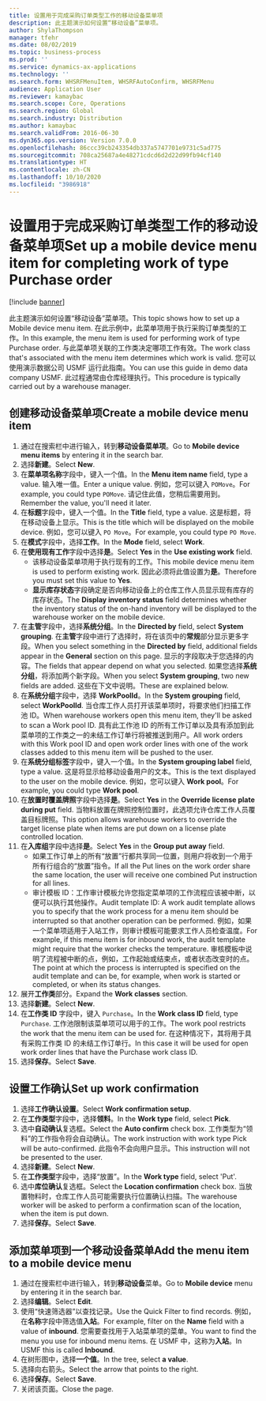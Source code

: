 ```yaml
---
title: 设置用于完成采购订单类型工作的移动设备菜单项
description: 此主题演示如何设置“移动设备”菜单项。
author: ShylaThompson
manager: tfehr
ms.date: 08/02/2019
ms.topic: business-process
ms.prod: ''
ms.service: dynamics-ax-applications
ms.technology: ''
ms.search.form: WHSRFMenuItem, WHSRFAutoConfirm, WHSRFMenu
audience: Application User
ms.reviewer: kamaybac
ms.search.scope: Core, Operations
ms.search.region: Global
ms.search.industry: Distribution
ms.author: kamaybac
ms.search.validFrom: 2016-06-30
ms.dyn365.ops.version: Version 7.0.0
ms.openlocfilehash: 86ccc39cb243354db337a5747701e9731c5ad775
ms.sourcegitcommit: 708ca25687a4e48271cdcd6d2d22d99fb94cf140
ms.translationtype: HT
ms.contentlocale: zh-CN
ms.lasthandoff: 10/10/2020
ms.locfileid: "3986918"
---
```

# <a name="set-up-a-mobile-device-menu-item-for-completing-work-of-type-purchase-order"></a><span data-ttu-id="4a0b7-103">设置用于完成采购订单类型工作的移动设备菜单项</span><span class="sxs-lookup"><span data-stu-id="4a0b7-103">Set up a mobile device menu item for completing work of type Purchase order</span></span>

[!include [banner](../../includes/banner.md)]

<span data-ttu-id="4a0b7-104">此主题演示如何设置“移动设备”菜单项。</span><span class="sxs-lookup"><span data-stu-id="4a0b7-104">This topic shows how to set up a Mobile device menu item.</span></span> <span data-ttu-id="4a0b7-105">在此示例中，此菜单项用于执行采购订单类型的工作。</span><span class="sxs-lookup"><span data-stu-id="4a0b7-105">In this example, the menu item is used for performing work of type Purchase order.</span></span> <span data-ttu-id="4a0b7-106">与此菜单项关联的工作类决定哪项工作有效。</span><span class="sxs-lookup"><span data-stu-id="4a0b7-106">The work class that's associated with the menu item determines which work is valid.</span></span> <span data-ttu-id="4a0b7-107">您可以使用演示数据公司 USMF 运行此指南。</span><span class="sxs-lookup"><span data-stu-id="4a0b7-107">You can use this guide in demo data company USMF.</span></span> <span data-ttu-id="4a0b7-108">此过程通常由仓库经理执行。</span><span class="sxs-lookup"><span data-stu-id="4a0b7-108">This procedure is typically carried out by a warehouse manager.</span></span>


## <a name="create-a-mobile-device-menu-item"></a><span data-ttu-id="4a0b7-109">创建移动设备菜单项</span><span class="sxs-lookup"><span data-stu-id="4a0b7-109">Create a mobile device menu item</span></span>
1. <span data-ttu-id="4a0b7-110">通过在搜索栏中进行输入，转到**移动设备菜单项**。</span><span class="sxs-lookup"><span data-stu-id="4a0b7-110">Go to **Mobile device menu items** by entering it in the search bar.</span></span>
2. <span data-ttu-id="4a0b7-111">选择**新建**。</span><span class="sxs-lookup"><span data-stu-id="4a0b7-111">Select **New**.</span></span>
3. <span data-ttu-id="4a0b7-112">在**菜单项名称**字段中，键入一个值。</span><span class="sxs-lookup"><span data-stu-id="4a0b7-112">In the **Menu item name** field, type a value.</span></span> <span data-ttu-id="4a0b7-113">输入唯一值。</span><span class="sxs-lookup"><span data-stu-id="4a0b7-113">Enter a unique value.</span></span> <span data-ttu-id="4a0b7-114">例如，您可以键入 `POMove`。</span><span class="sxs-lookup"><span data-stu-id="4a0b7-114">For example, you could type `POMove`.</span></span> <span data-ttu-id="4a0b7-115">请记住此值，您稍后需要用到。</span><span class="sxs-lookup"><span data-stu-id="4a0b7-115">Remember the value, you'll need it later.</span></span>  
4. <span data-ttu-id="4a0b7-116">在**标题**字段中，键入一个值。</span><span class="sxs-lookup"><span data-stu-id="4a0b7-116">In the **Title** field, type a value.</span></span> <span data-ttu-id="4a0b7-117">这是标题，将在移动设备上显示。</span><span class="sxs-lookup"><span data-stu-id="4a0b7-117">This is the title which will be displayed on the mobile device.</span></span> <span data-ttu-id="4a0b7-118">例如，您可以键入 `PO Move`。</span><span class="sxs-lookup"><span data-stu-id="4a0b7-118">For example, you could type `PO Move`.</span></span>  
5. <span data-ttu-id="4a0b7-119">在**模式**字段中，选择**工作**。</span><span class="sxs-lookup"><span data-stu-id="4a0b7-119">In the **Mode** field, select **Work**.</span></span>
6. <span data-ttu-id="4a0b7-120">在**使用现有工作**字段中选择**是**。</span><span class="sxs-lookup"><span data-stu-id="4a0b7-120">Select **Yes** in the **Use existing work** field.</span></span>
    - <span data-ttu-id="4a0b7-121">该移动设备菜单项用于执行现有的工作。</span><span class="sxs-lookup"><span data-stu-id="4a0b7-121">This mobile device menu item is used to perform existing work.</span></span> <span data-ttu-id="4a0b7-122">因此必须将此值设置为**是**。</span><span class="sxs-lookup"><span data-stu-id="4a0b7-122">Therefore you must set this value to **Yes**.</span></span>  
    - <span data-ttu-id="4a0b7-123">**显示库存状态**字段确定是否向移动设备上的仓库工作人员显示现有库存的库存状态。</span><span class="sxs-lookup"><span data-stu-id="4a0b7-123">The **Display inventory status** field determines whether the inventory status of the on-hand inventory will be displayed to the warehouse worker on the mobile device.</span></span>  
7. <span data-ttu-id="4a0b7-124">在**主管**字段中，选择**系统分组**。</span><span class="sxs-lookup"><span data-stu-id="4a0b7-124">In the **Directed by** field, select **System grouping**.</span></span> <span data-ttu-id="4a0b7-125">在**主管**字段中进行了选择时，将在该页中的**常规**部分显示更多字段。</span><span class="sxs-lookup"><span data-stu-id="4a0b7-125">When you select something in the **Directed by** field, additional fields appear in the **General** section on this page.</span></span> <span data-ttu-id="4a0b7-126">显示的字段取决于您选择的内容。</span><span class="sxs-lookup"><span data-stu-id="4a0b7-126">The fields that appear depend on what you selected.</span></span> <span data-ttu-id="4a0b7-127">如果您选择**系统分组**，将添加两个新字段。</span><span class="sxs-lookup"><span data-stu-id="4a0b7-127">When you select **System grouping**, two new fields are added.</span></span> <span data-ttu-id="4a0b7-128">这些在下文中说明。</span><span class="sxs-lookup"><span data-stu-id="4a0b7-128">These are explained below.</span></span>  
8. <span data-ttu-id="4a0b7-129">在**系统分组**字段中，选择 **WorkPoolId**。</span><span class="sxs-lookup"><span data-stu-id="4a0b7-129">In the **System grouping** field, select **WorkPoolId**.</span></span> <span data-ttu-id="4a0b7-130">当仓库工作人员打开该菜单项时，将要求他们扫描工作池 ID。</span><span class="sxs-lookup"><span data-stu-id="4a0b7-130">When warehouse workers open this menu item, they'll be asked to scan a Work pool ID.</span></span> <span data-ttu-id="4a0b7-131">具有此工作池 ID 的所有工作订单以及具有添加到此菜单项的工作类之一的未结工作订单行将被推送到用户。</span><span class="sxs-lookup"><span data-stu-id="4a0b7-131">All work orders with this Work pool ID and open work order lines with one of the work classes added to this menu item will be pushed to the user.</span></span>  
9. <span data-ttu-id="4a0b7-132">在**系统分组标签**字段中，键入一个值。</span><span class="sxs-lookup"><span data-stu-id="4a0b7-132">In the **System grouping label** field, type a value.</span></span> <span data-ttu-id="4a0b7-133">这是将显示给移动设备用户的文本。</span><span class="sxs-lookup"><span data-stu-id="4a0b7-133">This is the text displayed to the user on the mobile device.</span></span> <span data-ttu-id="4a0b7-134">例如，您可以键入 **Work pool**。</span><span class="sxs-lookup"><span data-stu-id="4a0b7-134">For example, you could type **Work pool**.</span></span>  
10. <span data-ttu-id="4a0b7-135">在**放置时覆盖牌照**字段中选择**是**。</span><span class="sxs-lookup"><span data-stu-id="4a0b7-135">Select **Yes** in the **Override license plate during put** field.</span></span> <span data-ttu-id="4a0b7-136">当物料放置在牌照控制位置时，此选项允许仓库工作人员覆盖目标牌照。</span><span class="sxs-lookup"><span data-stu-id="4a0b7-136">This option allows warehouse workers to override the target license plate when items are put down on a license plate controlled location.</span></span>  
11. <span data-ttu-id="4a0b7-137">在**入库组**字段中选择**是**。</span><span class="sxs-lookup"><span data-stu-id="4a0b7-137">Select **Yes** in the **Group put away** field.</span></span>
    - <span data-ttu-id="4a0b7-138">如果工作订单上的所有“放置”行都共享同一位置，则用户将收到一个用于所有行组合的“放置”指令。</span><span class="sxs-lookup"><span data-stu-id="4a0b7-138">If all the Put lines on the work order share the same location, the user will receive one combined Put instruction for all lines.</span></span> 
    - <span data-ttu-id="4a0b7-139">审计模板 ID：工作审计模板允许您指定菜单项的工作流程应该被中断，以便可以执行其他操作。</span><span class="sxs-lookup"><span data-stu-id="4a0b7-139">Audit template ID: A work audit template allows you to specify that the work process for a menu item should be interrupted so that another operation can be performed.</span></span> <span data-ttu-id="4a0b7-140">例如，如果一个菜单项适用于入站工作，则审计模板可能要求工作人员检查温度。</span><span class="sxs-lookup"><span data-stu-id="4a0b7-140">For example, if this menu item is for inbound work, the audit template might require that the worker checks the temperature.</span></span> <span data-ttu-id="4a0b7-141">审核模板中说明了流程被中断的点，例如，工作起始或结束点，或者状态改变时的点。</span><span class="sxs-lookup"><span data-stu-id="4a0b7-141">The point at which the process is interrupted is specified on the audit template and can be, for example, when work is started or completed, or when its status changes.</span></span>  
12. <span data-ttu-id="4a0b7-142">展开**工作类**部分。</span><span class="sxs-lookup"><span data-stu-id="4a0b7-142">Expand the **Work classes** section.</span></span>
13. <span data-ttu-id="4a0b7-143">选择**新建**。</span><span class="sxs-lookup"><span data-stu-id="4a0b7-143">Select **New**.</span></span>
14. <span data-ttu-id="4a0b7-144">在**工作类 ID** 字段中，键入 `Purchase`。</span><span class="sxs-lookup"><span data-stu-id="4a0b7-144">In the **Work class ID** field, type `Purchase`.</span></span> <span data-ttu-id="4a0b7-145">工作池限制该菜单项可以用于的工作。</span><span class="sxs-lookup"><span data-stu-id="4a0b7-145">The work pool restricts the work that the menu item can be used for.</span></span> <span data-ttu-id="4a0b7-146">在这种情况下，其将用于具有采购工作类 ID 的未结工作订单行。</span><span class="sxs-lookup"><span data-stu-id="4a0b7-146">In this case it will be used for open work order lines that have the Purchase work class ID.</span></span>  
15. <span data-ttu-id="4a0b7-147">选择**保存**。</span><span class="sxs-lookup"><span data-stu-id="4a0b7-147">Select **Save**.</span></span>

## <a name="set-up-work-confirmation"></a><span data-ttu-id="4a0b7-148">设置工作确认</span><span class="sxs-lookup"><span data-stu-id="4a0b7-148">Set up work confirmation</span></span>
1. <span data-ttu-id="4a0b7-149">选择**工作确认设置**。</span><span class="sxs-lookup"><span data-stu-id="4a0b7-149">Select **Work confirmation setup**.</span></span>
2. <span data-ttu-id="4a0b7-150">在**工作类型**字段中，选择**领料**。</span><span class="sxs-lookup"><span data-stu-id="4a0b7-150">In the **Work type** field, select **Pick**.</span></span>
3. <span data-ttu-id="4a0b7-151">选中**自动确认**复选框。</span><span class="sxs-lookup"><span data-stu-id="4a0b7-151">Select the **Auto confirm** check box.</span></span> <span data-ttu-id="4a0b7-152">工作类型为“领料”的工作指令将会自动确认。</span><span class="sxs-lookup"><span data-stu-id="4a0b7-152">The work instruction with work type Pick will be auto-confirmed.</span></span> <span data-ttu-id="4a0b7-153">此指令不会向用户显示。</span><span class="sxs-lookup"><span data-stu-id="4a0b7-153">This instruction will not be presented to the user.</span></span>  
4. <span data-ttu-id="4a0b7-154">选择**新建**。</span><span class="sxs-lookup"><span data-stu-id="4a0b7-154">Select **New**.</span></span>
5. <span data-ttu-id="4a0b7-155">在**工作类型**字段中，选择“放置”。</span><span class="sxs-lookup"><span data-stu-id="4a0b7-155">In the **Work type** field, select 'Put'.</span></span>
6. <span data-ttu-id="4a0b7-156">选中**库位确认**复选框。</span><span class="sxs-lookup"><span data-stu-id="4a0b7-156">Select the **Location confirmation** check box.</span></span> <span data-ttu-id="4a0b7-157">当放置物料时，仓库工作人员可能需要执行位置确认扫描。</span><span class="sxs-lookup"><span data-stu-id="4a0b7-157">The warehouse worker will be asked to perform a confirmation scan of the location, when the item is put down.</span></span>  
7. <span data-ttu-id="4a0b7-158">选择**保存**。</span><span class="sxs-lookup"><span data-stu-id="4a0b7-158">Select **Save**.</span></span>

## <a name="add-the-menu-item-to-a-mobile-device-menu"></a><span data-ttu-id="4a0b7-159">添加菜单项到一个移动设备菜单</span><span class="sxs-lookup"><span data-stu-id="4a0b7-159">Add the menu item to a mobile device menu</span></span>
1. <span data-ttu-id="4a0b7-160">通过在搜索栏中进行输入，转到**移动设备**菜单。</span><span class="sxs-lookup"><span data-stu-id="4a0b7-160">Go to **Mobile device** menu by entering it in the search bar.</span></span>
2. <span data-ttu-id="4a0b7-161">选择**编辑**。</span><span class="sxs-lookup"><span data-stu-id="4a0b7-161">Select **Edit**.</span></span>
3. <span data-ttu-id="4a0b7-162">使用“快速筛选器”以查找记录。</span><span class="sxs-lookup"><span data-stu-id="4a0b7-162">Use the Quick Filter to find records.</span></span> <span data-ttu-id="4a0b7-163">例如，在**名称**字段中筛选值**入站**。</span><span class="sxs-lookup"><span data-stu-id="4a0b7-163">For example, filter on the **Name** field with a value of **inbound**.</span></span> <span data-ttu-id="4a0b7-164">您需要查找用于入站菜单项的菜单。</span><span class="sxs-lookup"><span data-stu-id="4a0b7-164">You want to find the menu you use for inbound menu items.</span></span> <span data-ttu-id="4a0b7-165">在 USMF 中，这称为**入站**。</span><span class="sxs-lookup"><span data-stu-id="4a0b7-165">In USMF this is called **Inbound**.</span></span>  
4. <span data-ttu-id="4a0b7-166">在树形图中，选择**一个值**。</span><span class="sxs-lookup"><span data-stu-id="4a0b7-166">In the tree, select **a value**.</span></span>
5. <span data-ttu-id="4a0b7-167">选择向右箭头。</span><span class="sxs-lookup"><span data-stu-id="4a0b7-167">Select the arrow that points to the right.</span></span>
6. <span data-ttu-id="4a0b7-168">选择**保存**。</span><span class="sxs-lookup"><span data-stu-id="4a0b7-168">Select **Save**.</span></span>
7. <span data-ttu-id="4a0b7-169">关闭该页面。</span><span class="sxs-lookup"><span data-stu-id="4a0b7-169">Close the page.</span></span>
